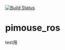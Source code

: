 [![Build Status](https://travis-ci.org/kyo-nakamura/pimouse_ros.svg?branch=master)](https://travis-ci.org/kyo-nakamura/pimouse_ros)
# pimouse_ros
test用
